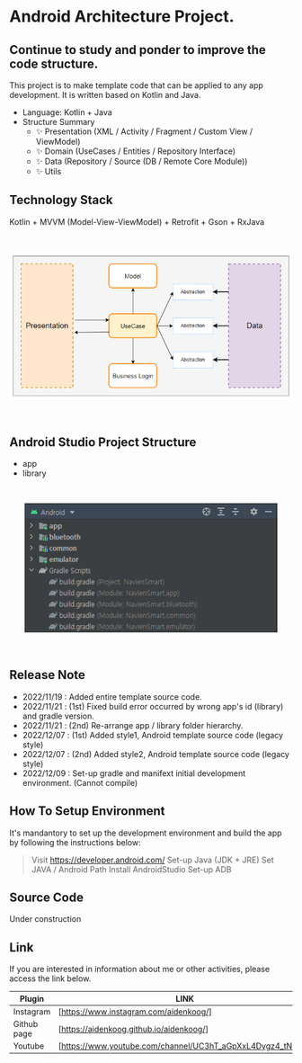 # Android Architecture Project.
## Continue to study and ponder to improve the code structure.


This project is to make template code that can be applied to any app development.
It is written based on Kotlin and Java.

- Language: Kotlin + Java
- Structure Summary
    - ✨ Presentation (XML / Activity / Fragment / Custom View / ViewModel)
    - ✨ Domain (UseCases / Entities / Repository Interface)
    - ✨ Data (Repository / Source (DB / Remote Core Module))
    - ✨ Utils

## Technology Stack
Kotlin + MVVM (Model-View-ViewModel) + Retrofit + Gson + RxJava

<br>
<p align="center">
  <img src="diagram.png" width="750"/>
</p>
<br>

## Android Studio Project Structure
- app
- library

<br>
<p align="center">
  <img src="project_structure.png" width="450"/>
</p>
<br>

## Release Note

- 2022/11/19 : Added entire template source code.
- 2022/11/21 : (1st) Fixed build error occurred by wrong app's id (library) and gradle version.
- 2022/11/21 : (2nd) Re-arrange app / library folder hierarchy.
- 2022/12/07 : (1st) Added style1, Android template source code (legacy style)
- 2022/12/07 : (2nd) Added style2, Android template source code (legacy style)
- 2022/12/09 : Set-up gradle and manifext initial development environment. (Cannot compile)


## How To Setup Environment

It's mandantory to set up the development environment and build the app by following the instructions below:

> Visit https://developer.android.com/
> Set-up Java (JDK + JRE)
> Set JAVA / Android Path
> Install AndroidStudio
> Set-up ADB

## Source Code

Under construction

## Link

If you are interested in information about me or other activities, please access the link below.

| Plugin | LINK |
| ------ | ------ |
| Instagram | [https://www.instagram.com/aidenkoog/] |
| Github page | [https://aidenkoog.github.io/aidenkoog/] |
| Youtube | [https://www.youtube.com/channel/UC3hT_aGpXxL4Dygz4_tNVQA] |


